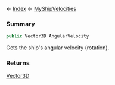 ← [Index](Api-Index) ← [MyShipVelocities](Sandbox.ModAPI.Ingame.MyShipVelocities)

### Summary

```csharp
public Vector3D AngularVelocity
```

Gets the ship's angular velocity (rotation).

### Returns

[Vector3D](VRageMath.Vector3D)


